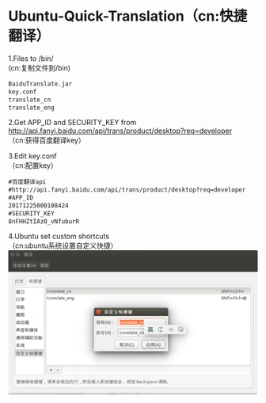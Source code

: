 # Ubuntu-Quick-Translation（cn:快捷翻译）   

1.Files to /bin/     
(cn:复制文件到/bin)   

    BaiduTranslate.jar
    key.conf
    translate_cn
    translate_eng   
  
2.Get APP_ID and SECURITY_KEY from http://api.fanyi.baidu.com/api/trans/product/desktop?req=developer     
（cn:获得百度翻译key）    

3.Edit key.conf     
（cn:配置key）    

    #百度翻译api 
    #http://api.fanyi.baidu.com/api/trans/product/desktop?req=developer
    #APP_ID
    20171225000108424
    #SECURITY_KEY
    8nFHHZtIAz0_vNfuburR

4.Ubuntu set custom shortcuts     
（cn:ubuntu系统设置自定义快捷）
![这里随便写文字](https://github.com/HuangRongJie819769328/Ubuntu-Quick-Translation-/blob/master/Screenshot/1.png)

